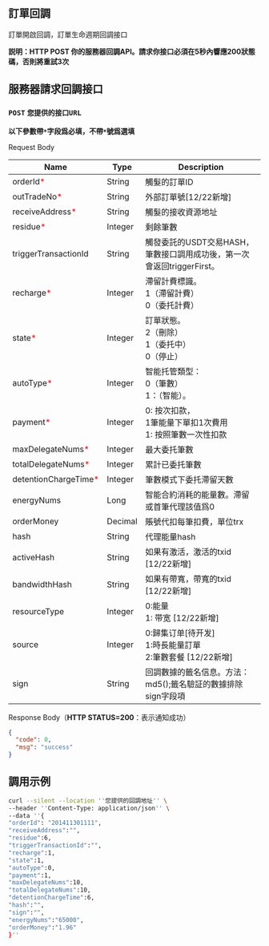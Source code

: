 ## 訂單回調
訂單開啟回調，訂單生命週期回調接口

**説明：HTTP POST 你的服務器回調API。請求你接口必須在5秒內響應200狀態碼，否則將重試3次**

## 服務器請求回調接口
### `POST` `您提供的接口URL`
**以下參數帶`*`字段爲必填，不帶`*`號爲選填**

Request Body

| Name                                                | Type    | Description                                       |
|-----------------------------------------------------|---------|---------------------------------------------------|
| orderId<span style="color:red">*</span>             | String  | 觸髮的訂單ID                                           |
| outTradeNo<span style="color:red">*</span>          | String  | 外部訂單號[12/22新增]                                    |
| receiveAddress<span style="color:red">*</span>      | String  | 觸髮的接收資源地址                                         |
| residue<span style="color:red">*</span>             | Integer | 剩餘筆數                                              |
| triggerTransactionId                                | String  | 觸發委託的USDT交易HASH，筆數接口調用成功後，第一次會返回triggerFirst。     |
| recharge<span style="color:red">*</span>            | Integer | 滯留計費標識。<br/>1（滯留計費）<br/>0（委托計費）                   |
| state<span style="color:red">*</span>               | Integer | 訂單狀態。<br/>2（刪除）<br/>1（委托中）<br/>0（停止）              |
| autoType<span style="color:red">*</span>            | Integer | 智能托管類型：<br/>0（筆數）<br/> 1：（智能）。                    |
| payment<span style="color:red">*</span>             | Integer | 0: 按次扣款，<br/>1筆能量下單扣1次費用 <br/> 1: 按照筆數一次性扣款       |
| maxDelegateNums<span style="color:red">*</span>     | Integer | 最大委托筆數                                            |
| totalDelegateNums<span style="color:red">*</span>   | Integer | 累計已委托筆數                                           |
| detentionChargeTime<span style="color:red">*</span> | Integer | 筆數模式下委托滯留天數                                       |
| energyNums                                          | Long    | 智能合約消耗的能量數。滯留或首筆代理該值爲0                            |
| orderMoney                                          | Decimal | 賬號代扣每筆扣費，單位trx                                    |
| hash                                                | String  | 代理能量hash                                          |
| activeHash                                          | String  | 如果有激活，激活的txid [12/22新增]                           |
| bandwidthHash                                       | String  | 如果有帶寬，帶寬的txid [12/22新增]                           |
| resourceType                                        | Integer  | 0:能量 <br/> 1: 带宽 [12/22新增]                        |
| source                                              | Integer | 0:歸集订单[待开发] <br/> 1:時長能量訂單 <br/> 2:筆數套餐 [12/22新增] |
| sign                                                | String  | 回調數據的籤名信息。方法：md5();籤名驗証的數據排除sign字段項               |


Response Body（**HTTP STATUS=200**：表示通知成功）
```JSON
{
  "code": 0,
  "msg": "success"
}

```

## 調用示例
```bash
curl --silent --location ''您提供的回調地址'' \
--header ''Content-Type: application/json'' \
--data ''{
"orderId": "201411301111", 
"receiveAddress":"",
"residue":6, 
"triggerTransactionId":"", 
"recharge":1, 
"state":1, 
"autoType":0, 
"payment":1, 
"maxDelegateNums":10, 
"totalDelegateNums":10, 
"detentionChargeTime":6, 
"hash":"", 
"sign":"", 
"energyNums":"65000", 
"orderMoney":"1.96" 
}''

```

